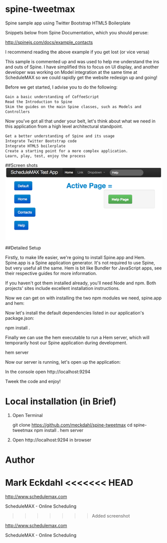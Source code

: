 spine-tweetmax
==============

Spine sample app using Twitter Bootstrap HTML5 Boilerplate

Snippets below from Spine Documentation, which you should peruse:

http://spinejs.com/docs/example_contacts

I recommend reading the above example if you get lost (or vice versa)

This sample is commented up and was used to help me understand the ins and outs of
Spine.  I have simplified this to focus on UI display, and another developer
was working on Model integration at the same time at ScheduleMAX so we could
rapidly get the website redesign up and going!

Before we get started, I advise you to do the following:

    Gain a basic understanding of CoffeeScript
    Read the Introduction to Spine
    Skim the guides on the main Spine classes, such as Models and Controllers

Now you've got all that under your belt, let's think about what we
need in this application from a high level architectural standpoint.

    Get a better understanding of Spine and its usage
    Integrate Twitter Bootstrap code
    Integrate HTML5 boilerplate
    Create a starting point for a more complex application.
    Learn, play, test, enjoy the process

##Screen shots
[![Click on screen shot to see developer website](https://github.com/meckdahl/spine-tweetmax/raw/master/wiki/screenshot.png "Sample Screenshot")](http://www.schedulemax.com)

##Detailed Setup

Firstly, to make life easier, we're going to install Spine.app and Hem. Spine.app is a Spine
application generator. It's not required to use Spine, but very useful all the same.
Hem is bit like Bundler for JavaScript apps, see their respective guides for more information.

If you haven't got them installed already, you'll need Node and npm. Both projects' sites include
excellent installation instructions.

Now we can get on with installing the two npm modules we need, spine.app and hem:


Now let's install the default dependencies listed in our application's package.json:

npm install .

Finally we can use the hem executable to run a Hem server, which will temporarily host our
Spine application during development.

hem server

Now our server is running, let's open up the application:

In the console open  http://localhost:9294

Tweek the code and enjoy!


Local installation (in Brief)
==================

1) Open Terminal

    git clone https://github.com/meckdahl/spine-tweetmax
    cd spine-tweetmax
    npm install .
    hem server

2) Open http://localhost:9294 in browser

Author
==================
Mark Eckdahl
<<<<<<< HEAD
=======

http://www.schedulemax.com

ScheduleMAX - Online Scheduling
>>>>>>> Added screenshot

http://www.schedulemax.com

ScheduleMAX - Online Scheduling
